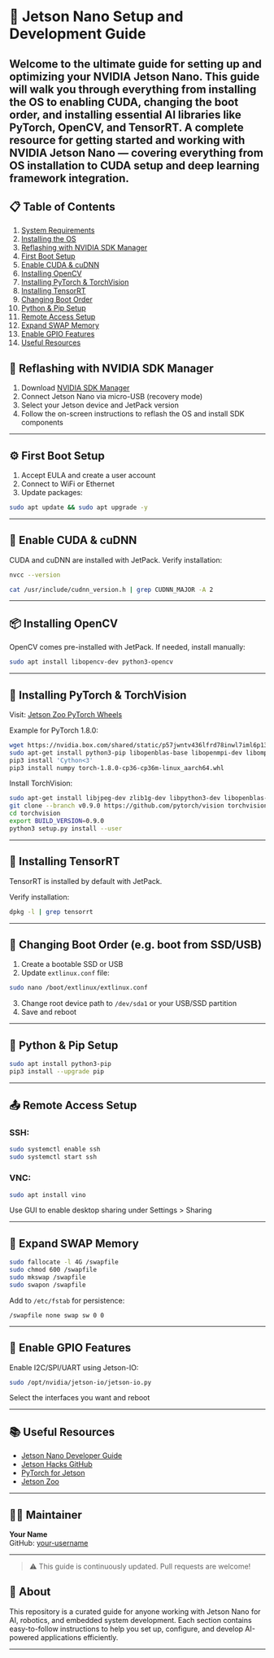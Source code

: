 # 🚀 Jetson Nano Setup and Development Guide

Welcome to the ultimate guide for setting up and optimizing your NVIDIA Jetson Nano. This guide will walk you through everything from installing the OS to enabling CUDA, changing the boot order, and installing essential AI libraries like PyTorch, OpenCV, and TensorRT.
A complete resource for getting started and working with NVIDIA Jetson Nano — covering everything from OS installation to CUDA setup and deep learning framework integration.
---
## 📋 Table of Contents

1. [System Requirements](./System-Requirements/)  
2. [Installing the OS](./Installing-the-OS/)  
3. [Reflashing with NVIDIA SDK Manager](./Reflash-SDK-Manager/)  
4. [First Boot Setup](./First-Boot-Setup/)  
5. [Enable CUDA & cuDNN](./Enable-CUDA-cuDNN/)  
6. [Installing OpenCV](./Install-OpenCV/)  
7. [Installing PyTorch & TorchVision](./Install-PyTorch-TorchVision/)  
8. [Installing TensorRT](./Install-TensorRT/)  
9. [Changing Boot Order](./Change-Boot-Order/)  
10. [Python & Pip Setup](./Python-Pip-Setup/)  
11. [Remote Access Setup](./Remote-Access-Setup/)  
12. [Expand SWAP Memory](./Expand-SWAP-Memory/)  
13. [Enable GPIO Features](./Enable-GPIO-Features/)  
14. [Useful Resources](./Useful-Resources/)


## 🔁 Reflashing with NVIDIA SDK Manager

1. Download [NVIDIA SDK Manager](https://developer.nvidia.com/nvidia-sdk-manager)
2. Connect Jetson Nano via micro-USB (recovery mode)
3. Select your Jetson device and JetPack version
4. Follow the on-screen instructions to reflash the OS and install SDK components

---

## ⚙️ First Boot Setup

1. Accept EULA and create a user account
2. Connect to WiFi or Ethernet
3. Update packages:
```bash
sudo apt update && sudo apt upgrade -y
```

---

## 🧠 Enable CUDA & cuDNN

CUDA and cuDNN are installed with JetPack. Verify installation:
```bash
nvcc --version
```
```bash
cat /usr/include/cudnn_version.h | grep CUDNN_MAJOR -A 2
```

---

## 📦 Installing OpenCV

OpenCV comes pre-installed with JetPack. If needed, install manually:
```bash
sudo apt install libopencv-dev python3-opencv
```

---

## 🔬 Installing PyTorch & TorchVision

Visit: [Jetson Zoo PyTorch Wheels](https://forums.developer.nvidia.com/t/pytorch-for-jetson/72048)

Example for PyTorch 1.8.0:
```bash
wget https://nvidia.box.com/shared/static/p57jwntv436lfrd78inwl7iml6p13fzh.whl -O torch-1.8.0-cp36-cp36m-linux_aarch64.whl
sudo apt-get install python3-pip libopenblas-base libopenmpi-dev libomp-dev
pip3 install 'Cython<3'
pip3 install numpy torch-1.8.0-cp36-cp36m-linux_aarch64.whl
```

Install TorchVision:
```bash
sudo apt-get install libjpeg-dev zlib1g-dev libpython3-dev libopenblas-dev libavcodec-dev libavformat-dev libswscale-dev
git clone --branch v0.9.0 https://github.com/pytorch/vision torchvision
cd torchvision
export BUILD_VERSION=0.9.0
python3 setup.py install --user
```

---

## 🧰 Installing TensorRT

TensorRT is installed by default with JetPack.

Verify installation:
```bash
dpkg -l | grep tensorrt
```

---

## 🔧 Changing Boot Order (e.g. boot from SSD/USB)

1. Create a bootable SSD or USB
2. Update `extlinux.conf` file:
```bash
sudo nano /boot/extlinux/extlinux.conf
```
3. Change root device path to `/dev/sda1` or your USB/SSD partition
4. Save and reboot

---

## 🐍 Python & Pip Setup

```bash
sudo apt install python3-pip
pip3 install --upgrade pip
```

---

## 📤 Remote Access Setup

### SSH:
```bash
sudo systemctl enable ssh
sudo systemctl start ssh
```

### VNC:
```bash
sudo apt install vino
```
Use GUI to enable desktop sharing under Settings > Sharing

---

## 🔄 Expand SWAP Memory

```bash
sudo fallocate -l 4G /swapfile
sudo chmod 600 /swapfile
sudo mkswap /swapfile
sudo swapon /swapfile
```
Add to `/etc/fstab` for persistence:
```
/swapfile none swap sw 0 0
```

---

## 📁 Enable GPIO Features

Enable I2C/SPI/UART using Jetson-IO:
```bash
sudo /opt/nvidia/jetson-io/jetson-io.py
```
Select the interfaces you want and reboot

---

## 📚 Useful Resources

- [Jetson Nano Developer Guide](https://developer.nvidia.com/embedded/learn/get-started-jetson-nano-devkit)
- [Jetson Hacks GitHub](https://github.com/JetsonHacks)
- [PyTorch for Jetson](https://forums.developer.nvidia.com/t/pytorch-for-jetson/72048)
- [Jetson Zoo](https://elinux.org/Jetson_Zoo)

---

## 👨‍💻 Maintainer

**Your Name**  
GitHub: [your-username](https://github.com/your-username)

---

> ⚠️ This guide is continuously updated. Pull requests are welcome!



## 🧠 About

This repository is a curated guide for anyone working with Jetson Nano for AI, robotics, and embedded system development. Each section contains easy-to-follow instructions to help you set up, configure, and develop AI-powered applications efficiently.

---
